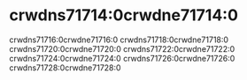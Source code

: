 # crwdns71714:0crwdne71714:0

crwdns71716:0crwdne71716:0 crwdns71718:0crwdne71718:0 crwdns71720:0crwdne71720:0 crwdns71722:0crwdne71722:0 crwdns71724:0crwdne71724:0 crwdns71726:0crwdne71726:0 crwdns71728:0crwdne71728:0
